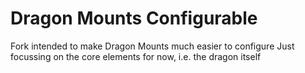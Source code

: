 # Dragon Mounts Configurable
Fork intended to make Dragon Mounts much easier to configure
Just focussing on the core elements for now, i.e. the dragon itself
 

